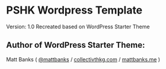# PSHK Wordpress Template

Version: 1.0
Recreated based on WordPress Starter Theme

## Author of WordPress Starter Theme:

Matt Banks ( [@mattbanks](http://twitter.com/mattbanks) / [collectivthkg.com](http://collectivthkg.com) / [mattbanks.me](http://www.mattbanks.me) )

